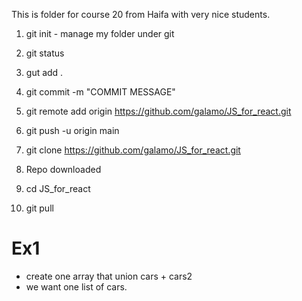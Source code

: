 This is folder for course 20 from Haifa with very nice students.

1. git init - manage my folder under git
2. git status
3. gut add .
4. git commit -m "COMMIT MESSAGE"
5. git remote add origin https://github.com/galamo/JS_for_react.git
6. git push -u origin main

7. git clone https://github.com/galamo/JS_for_react.git
8. Repo downloaded
9. cd JS_for_react
10. git pull

# Ex1

- create one array that union cars + cars2
- we want one list of cars.

